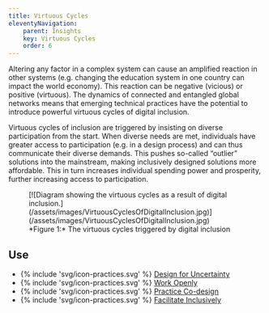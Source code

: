 ```yaml
---
title: Virtuous Cycles
eleventyNavigation:
    parent: Insights
    key: Virtuous Cycles
    order: 6
---
```


Altering any factor in a complex system can cause an amplified reaction in other systems (e.g. changing the education system in one country can impact the world economy). This reaction can be negative (vicious) or positive (virtuous). The dynamics of connected and entangled global networks means that emerging technical practices have the potential to introduce powerful virtuous cycles of digital inclusion.

Virtuous cycles of inclusion are triggered by insisting on diverse participation from the start. When diverse needs are met, individuals have greater access to participation (e.g. in a design process) and can thus communicate their diverse demands. This pushes so-called “outlier” solutions into the mainstream, making inclusively designed solutions more affordable. This in turn increases individual spending power and prosperity, further increasing access to participation.

<figure>
[![Diagram showing the virtuous cycles as a result of digital inclusion.](/assets/images/VirtuousCyclesOfDigitalInclusion.jpg)](/assets/images/VirtuousCyclesOfDigitalInclusion.jpg)
<figcaption>
*Figure 1:* The virtuous cycles triggered by digital inclusion
</figcaption>
</figure>

## Use

* {% include 'svg/icon-practices.svg' %} [Design for Uncertainty](/practices/DesignForUncertainty.html)
* {% include 'svg/icon-practices.svg' %} [Work Openly](/practices/WorkOpenly.html)
* {% include 'svg/icon-practices.svg' %} [Practice Co-design](/practices/PracticeCoDesign.html)
* {% include 'svg/icon-practices.svg' %} [Facilitate Inclusively](/practices/FacilitateInclusively.html)

